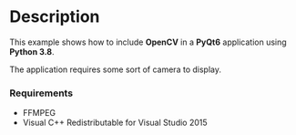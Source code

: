 # Description

This example shows how to include **OpenCV** in a **PyQt6** application
using **Python 3.8**.

The application requires some sort of camera to display.

### Requirements

- FFMPEG
- Visual C++ Redistributable for Visual Studio 2015
